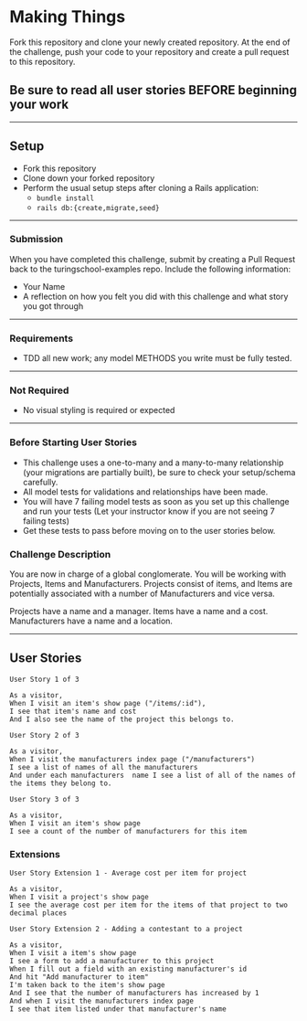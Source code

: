 # Making Things

Fork this repository and clone your newly created repository. At the end of the challenge, push your code to your repository and create a pull request to this repository.

## Be sure to read all user stories BEFORE beginning your work
---

## Setup

* Fork this repository
* Clone down your forked repository
* Perform the usual setup steps after cloning a Rails application:
  - `bundle install`
  - `rails db:{create,migrate,seed}`
---
### Submission

When you have completed this challenge, submit by creating a Pull Request back to the turingschool-examples repo. Include the following information:

* Your Name
* A reflection on how you felt you did with this challenge and what story you got through
---
### Requirements

* TDD all new work; any model METHODS you write must be fully tested.
---
### Not Required

* No visual styling is required or expected
---
### Before Starting User Stories

* This challenge uses a one-to-many and a many-to-many relationship (your migrations are partially built), be sure to check your setup/schema carefully.
* All model tests for validations and relationships have been made.
* You will have 7 failing model tests as soon as you set up this challenge and run your tests (Let your instructor know if you are not seeing 7 failing tests)
* Get these tests to pass before moving on to the user stories below.

### Challenge Description

You are now in charge of a global conglomerate. You will be working with Projects, Items and Manufacturers. Projects consist of items, and Items are potentially associated with a number of Manufacturers and vice versa. 

Projects have a name and a manager. Items have a name and a cost. Manufacturers have a name and a location.



---

## User Stories

```
User Story 1 of 3

As a visitor,
When I visit an item's show page ("/items/:id"),
I see that item's name and cost
And I also see the name of the project this belongs to.

```

```
User Story 2 of 3

As a visitor,
When I visit the manufacturers index page ("/manufacturers")
I see a list of names of all the manufacturers
And under each manufacturers  name I see a list of all of the names of the items they belong to.
```

```
User Story 3 of 3

As a visitor,
When I visit an item's show page
I see a count of the number of manufacturers for this item

```

### Extensions

```
User Story Extension 1 - Average cost per item for project

As a visitor,
When I visit a project's show page
I see the average cost per item for the items of that project to two decimal places
```

```
User Story Extension 2 - Adding a contestant to a project

As a visitor,
When I visit a item's show page
I see a form to add a manufacturer to this project
When I fill out a field with an existing manufacturer's id
And hit "Add manufacturer to item"
I'm taken back to the item's show page
And I see that the number of manufacturers has increased by 1
And when I visit the manufacturers index page
I see that item listed under that manufacturer's name
```


